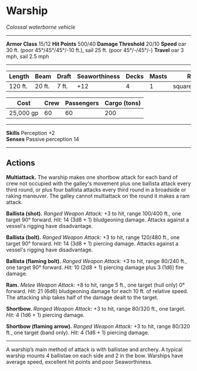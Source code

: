 # Warship

_Colossal waterborne vehicle_

---

**Armor Class** 15/12
**Hit Points** 500/40
**Damage Threshold** 20/10
**Speed** oar 30 ft. (poor 45°/45°/45°/-10 ft.), sail 25 ft. (poor 45°/-/45°/-)
**Travel** oar 3 mph, sail 2.5 mph

--- 

|  Length  |  Beam  |  Draft  | Seaworthiness | Decks | Masts |      Rig      |
| -------- | ------ | ------- | ------------- | ----- | ----- | ------------- |
|  120 ft. | 20 ft. |   7 ft. |           +12 |     4 |     1 | square,lateen |

|    Cost   | Crew | Passengers | Cargo (tons) |
| --------- | ---- | ---------- | ------------ |
| 25,000 gp |   60 |         60 |          200 |

---

**Skills** Perception +2  
**Senses** Passive perception 14

---

## Actions

**Multiattack.** The warship makes one shortbow attack for each band of crew not occupied with the galley's movement plus one ballista attack every third round, or plus four ballista attacks every third round in a broadside or raking maneuver. The galley cannot multiattack on the round it makes a ram attack. 

**Ballista (shot).** _Ranged Weapon Attack:_ +3 to hit, range 100/400 ft., one target 90° forward. _Hit:_ 14 (3d8 + 1) bludgeoning damage. Attacks against a vessel's rigging have disadvantage.

**Ballista (bolt).** _Ranged Weapon Attack:_ +3 to hit, range 120/480 ft., one target 90° forward. _Hit:_ 14 (3d8 + 1) piercing damage. Attacks against a vessel's rigging have disadvantage.

**Ballista (flaming bolt).** _Ranged Weapon Attack:_ +3 to hit, range 80/240 ft., one target 90° forward. _Hit:_ 10 (2d8 + 1) piercing damage plus 3 (1d6) fire damage.

**Ram.** _Melee Weapon Attack:_ +8 to hit, range 5 ft., one target (hull only) 0° forward. _Hit:_ 21 (6d6) bludgeoning damage for each 10 ft. of relative speed. The attacking ship takes half of the damage dealt to the target.

**Shortbow.** _Ranged Weapon Attack:_ +3 to hit, range 80/320 ft., one target. _Hit:_ 4 (1d6 + 1) piercing damage.

**Shortbow (flaming arrow).** _Ranged Weapon Attack:_ +3 to hit, range 80/320 ft., one target (band only). _Hit:_ 4 (1d6 + 1) piercing damage.

---

A warship’s main method of attack is with ballistae and archery. A typical warship mounts 4 ballistae on each side and 2 in the bow. Warships have average speed, excellent hit points and poor Seaworthiness.
